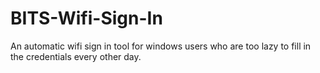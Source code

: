 # BITS-Wifi-Sign-In
An automatic wifi sign in tool for windows users who are too lazy to fill in the credentials every other day.
